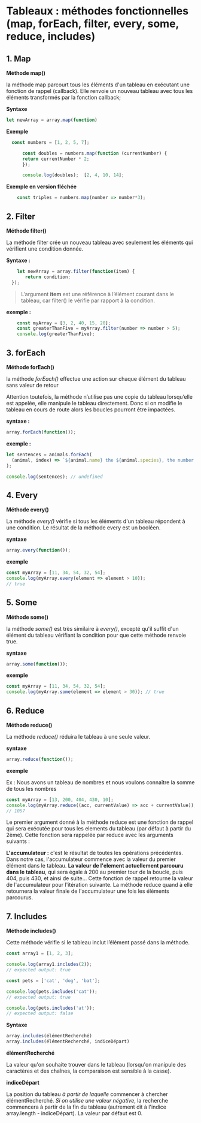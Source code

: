 # Tableaux : méthodes fonctionnelles (map, forEach, filter, every, some, reduce, includes)

## 1. Map

**Méthode map()**

la méthode map parcourt tous les éléments d'un tableau en exécutant une fonction de rappel (callback). Elle renvoie un nouveau tableau avec tous les éléments transformés par la fonction callback;

**Syntaxe**

  ```javascript
  let newArray = array.map(function)
  ```

**Exemple**

```javascript
  const numbers = [1, 2, 5, 7];

      const doubles = numbers.map(function (currentNumber) {
      return currentNumber * 2;
      });

      console.log(doubles);  [2, 4, 10, 14];
```

**Exemple en version fléchée** 

```Javascript
    const triples = numbers.map(number => number*3);
```


## 2. Filter

**Méthode filter()**

La méthode filter crée un nouveau tableau avec seulement les éléments qui vérifient une condition donnée.

**Syntaxe :**

```javascript
    let newArray = array.filter(function(item) {
       return condition;
  });
```

  >L’argument **item** est une référence à 
  >l’élément courant dans le tableau, 
  >car filter() le vérifie par rapport à la condition.

**exemple :**

```javascript
    const myArray = [3, 2, 40, 15, 20];
    const greaterThanFive = myArray.filter(number => number > 5);
    console.log(greaterThanFive);
```


## 3. forEach

**Méthode forEach()**

la méthode *forEach()* effectue une action sur chaque élément du tableau sans valeur de retour

Attention toutefois, la méthode n’utilise pas une copie du tableau 
lorsqu’elle est appelée, elle manipule le tableau directement. 
Donc si on modifie le tableau en cours de route alors les boucles pourront être impactées.

**syntaxe :**

```javascript
array.forEach(function());
```

**exemple :**

```javascript
let sentences = animals.forEach(
  (animal, index) => `${animal.name} the ${animal.species}, the number ${index}`
);

console.log(sentences); // undefined
```


## 4. Every

**Méthode every()**

La méthode *every()* vérifie si tous les éléments d'un tableau répondent à une condition. Le résultat de la méthode every est un booléen.

**syntaxe**

```javascript
array.every(function());
```

**exemple**

```javascript
const myArray = [11, 34, 54, 32, 54];
console.log(myArray.every(element => element > 10));
// true
```


## 5. Some

**Méthode some()**

la méthode *some()* est très similaire à *every()*, excepté qu'il suffit d'un élément du tableau vérifiant la condition pour que cette méthode renvoie true.

**syntaxe**

```javascript
array.some(function());
```

**exemple**

```javascript
const myArray = [11, 34, 54, 32, 54];
console.log(myArray.some(element => element > 30)); // true 
```


## 6. Reduce

**Méthode reduce()**

La méthode *reduce()* réduira le tableau à une seule valeur.

**syntaxe**

```javascript
array.reduce(function());
```

**exemple**

Ex : Nous avons un tableau de nombres et nous voulons connaître la somme de tous les nombres
```javascript
const myArray = [13, 200, 404, 430, 10];
console.log(myArray.reduce((acc, currentValue) => acc + currentValue));
// 1057
```

Le premier argument donné à la méthode reduce est une fonction de rappel qui sera exécutée pour tous les elements du tableau (par défaut à partir du 2ème).
Cette fonction sera rappelée par reduce avec les arguments suivants :

   **L'accumulateur :** c'est le résultat de toutes les opérations précédentes. Dans notre cas, l'accumulateur commence avec la valeur du premier élément dans le tableau.
   **La valeur de l'element actuellement parcouru dans le tableau**, qui sera égale à 200 au premier tour de la boucle, puis 404, puis 430, et ainsi de suite...
Cette fonction de rappel retourne la valeur de l'accumulateur pour l'itération suivante.
La méthode reduce quand à elle retournera la valeur finale de l'accumulateur une fois les éléments parcourus.

## 7. Includes

**Méthode includes()**

Cette méthode vérifie si le tableau inclut l’élément passé dans la méthode.

```javascript
const array1 = [1, 2, 3];

console.log(array1.includes(2));
// expected output: true

const pets = ['cat', 'dog', 'bat'];

console.log(pets.includes('cat'));
// expected output: true

console.log(pets.includes('at'));
// expected output: false
```

**Syntaxe**

```javascript
array.includes(élémentRecherché)
array.includes(élémentRecherché, indiceDépart)
```

**élémentRecherché**

La valeur qu'on souhaite trouver dans le tableau (lorsqu'on manipule des caractères et des chaînes, la comparaison est sensible à la casse).


**indiceDépart**

La position du tableau *à partir de laquelle* commencer à chercher élémentRecherché. *Si on utilise une valeur négative*, la recherche commencera à partir de la fin du tableau (autrement dit à l'indice array.length - indiceDépart). La valeur par défaut est 0.



